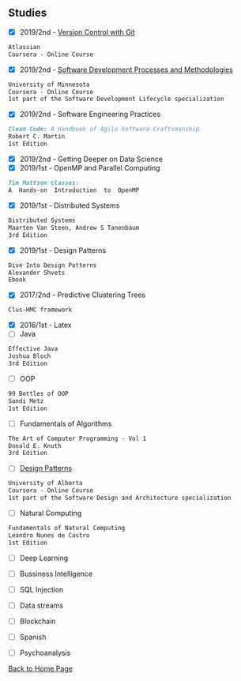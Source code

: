 ## Studies
- [x] 2019/2nd - [Version Control with Git](https://www.coursera.org/learn/version-control-with-git/)
```markdown
Atlassian
Coursera - Online Course
```
- [x] 2019/2nd - [Software Development Processes and Methodologies](https://www.coursera.org/learn/software-processes/)
```markdown
University of Minnesota
Coursera - Online Course
1st part of the Software Development Lifecycle specialization
```
- [x] 2019/2nd - Software Engineering Practices
```markdown
Clean Code: A Handbook of Agile Software Craftsmanship
Robert C. Martin
1st Edition
```
- [x] 2019/2nd - Getting Deeper on Data Science
- [x] 2019/1st - OpenMP and Parallel Computing
```markdown
Tim Mattson classes:
A  Hands-on  Introduction  to  OpenMP
```
- [x] 2019/1st - Distributed Systems
```markdown
Distributed Systems
Maarten Van Steen, Andrew S Tanenbaum
3rd Edition
```
- [x] 2019/1st - Design Patterns 
```markdown
Dive Into Design Patterns
Alexander Shvets
Ebook
```
- [x] 2017/2nd - Predictive Clustering Trees
```markdown
Clus-HMC framework
```
- [x] 2016/1st - Latex
- [ ] Java
```markdown
Effective Java
Joshua Bloch
3rd Edition
```
- [ ] OOP
```markdown
99 Bottles of OOP
Sandi Metz
1st Edition
```
- [ ] Fundamentals of Algorithms
```markdown
The Art of Computer Programming - Vol 1
Donald E. Knuth
3rd Edition
```
- [ ] [Design Patterns](https://www.coursera.org/learn/object-oriented-design) 
```markdown
University of Alberta
Coursera - Online Course
1st part of the Software Design and Architecture specialization
```
- [ ] Natural Computing 
```markdown
Fundamentals of Natural Computing
Leandro Nunes de Castro
1st Edition
```
- [ ] Deep Learning
- [ ] Bussiness Intelligence
- [ ] SQL Injection
- [ ] Data streams
- [ ] Blockchain
- [ ] Spanish
- [ ] Psychoanalysis


[Back to Home Page](https://bzamith.github.io/)
